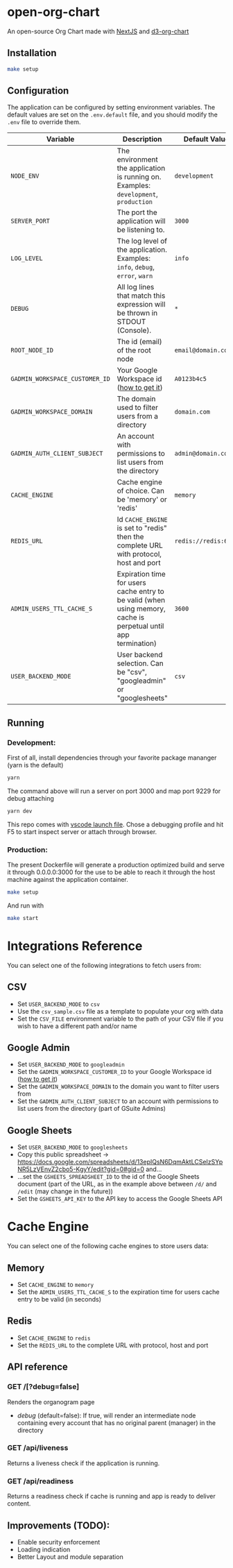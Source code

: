 # open-org-chart

An open-source Org Chart made with [NextJS](https://nextjs.org/) and [d3-org-chart](https://www.npmjs.com/package/d3-org-chart)

## Installation

```sh
make setup
```

## Configuration

The application can be configured by setting environment variables. The default values are set on the `.env.default` file, and you should modify the `.env` file to override them.

| Variable                       | Description                                                                                                     | Default Value        |
| ------------------------------ | --------------------------------------------------------------------------------------------------------------- | -------------------- |
| `NODE_ENV`                     | The environment the application is running on. Examples: `development`, `production`                            | `development`        |
| `SERVER_PORT`                  | The port the application will be listening to.                                                                  | `3000`               |
| `LOG_LEVEL`                    | The log level of the application. Examples: `info`, `debug`, `error`, `warn`                                    | `info`               |
| `DEBUG`                        | All log lines that match this expression will be thrown in STDOUT (Console).                                    | `*`                  |
| `ROOT_NODE_ID`                 | The id (email) of the root node                                                                                 | `email@domain.com`   |
| `GADMIN_WORKSPACE_CUSTOMER_ID` | Your Google Workspace id ([how to get it](https://support.google.com/a/answer/10070793))                        | `A0123b4c5`          |
| `GADMIN_WORKSPACE_DOMAIN`      | The domain used to filter users from a directory                                                                | `domain.com`         |
| `GADMIN_AUTH_CLIENT_SUBJECT`   | An account with permissions to list users from the directory                                                    | `admin@domain.com`   |
| `CACHE_ENGINE`                 | Cache engine of choice. Can be 'memory' or 'redis'                                                              | `memory`             |
| `REDIS_URL`                    | Id `CACHE_ENGINE` is set to "redis" then the complete URL with protocol, host and port                          | `redis://redis:6379` |
| `ADMIN_USERS_TTL_CACHE_S`      | Expiration time for users cache entry to be valid (when using memory, cache is perpetual until app termination) | `3600`               |
| `USER_BACKEND_MODE`            | User backend selection. Can be "csv", "googleadmin" or "googlesheets"                                           | `csv`                |

## Running

### Development:

First of all, install dependencies through your favorite package mananger (yarn is the default)

```sh
yarn
```

The command above will run a server on port 3000 and map port 9229 for debug attaching

```sh
yarn dev
```

This repo comes with [vscode launch file](.vscode/launch.json). Chose a debugging profile and hit F5 to start inspect server or attach through browser.

### Production:

The present Dockerfile will generate a production optimized build and serve it through 0.0.0.0:3000 for
the use to be able to reach it through the host machine against the application container.

```sh
make setup
```

And run with

```sh
make start
```

# Integrations Reference

You can select one of the following integrations to fetch users from:

## CSV

- Set `USER_BACKEND_MODE` to `csv`
- Use the `csv_sample.csv` file as a template to populate your org with data
- Set the `CSV_FILE` environment variable to the path of your CSV file if you wish to have a different path and/or name

## Google Admin

- Set `USER_BACKEND_MODE` to `googleadmin`
- Set the `GADMIN_WORKSPACE_CUSTOMER_ID` to your Google Workspace id ([how to get it](https://support.google.com/a/answer/10070793))
- Set the `GADMIN_WORKSPACE_DOMAIN` to the domain you want to filter users from
- Set the `GADMIN_AUTH_CLIENT_SUBJECT` to an account with permissions to list users from the directory (part of GSuite Admins)

## Google Sheets

- Set `USER_BACKEND_MODE` to `googlesheets`
- Copy this public spreadsheet -> https://docs.google.com/spreadsheets/d/13epIQsN6DqmAktLCSeIzSYpNR5LzVEnvZ2cbo5-KgyY/edit?gid=0#gid=0 and...
- ...set the `GSHEETS_SPREADSHEET_ID` to the id of the Google Sheets document (part of the URL, as in the example above between `/d/` and `/edit` (may change in the future))
- Set the `GSHEETS_API_KEY` to the API key to access the Google Sheets API

# Cache Engine

You can select one of the following cache engines to store users data:

## Memory

- Set `CACHE_ENGINE` to `memory`
- Set the `ADMIN_USERS_TTL_CACHE_S` to the expiration time for users cache entry to be valid (in seconds)

## Redis

- Set `CACHE_ENGINE` to `redis`
- Set the `REDIS_URL` to the complete URL with protocol, host and port

## API reference

### GET /[?debug=false]

Renders the organogram page

- _debug_ (default=false): If true, will render an intermediate node containing every account that has no original parent (manager) in the directory

### GET /api/liveness

Returns a liveness check if the application is running.

### GET /api/readiness

Returns a readiness check if cache is running and app is ready to deliver content.

## Improvements (TODO):

- Enable security enforcement
- Loading indication
- Better Layout and module separation

